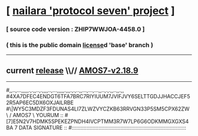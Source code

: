 
# [ [nailara 'protocol seven' project](http://nailara.network/) ]

### [ source code version : ZHIP7WWJOA-4458.0 ]

### ( this is the public domain [license](../license)d 'base' branch )
---
## current [release](https://github.com/nailara-technologies/protocol-7/releases) \\\\// [AMOS7-v2.18.9](https://github.com/nailara-technologies/protocol-7/releases/tag/AMOS7-v2.18.9)
---

#,,..,...,,,,,.,.,,..,.,,,,..,...,,,,,.,,,.,.,..,,...,...,...,,..,.,.,,..,,.,,
#4XA7DFEC4ENDGT6TFA7BRC7RIYIUUM7JVIFJVY6SELTTGDJJHACCJEF52R5AP6EC5DX6OXJAILRBE
#\\\|WY5C3MDZF3FDUNAS4LI7ZLWZVYCZKB63RRVGN33P5SM5CPX62ZW \ / AMOS7 \ YOURUM ::
#\[7]E5N2V7HDMK5SPEKEZPNDH4IVCPTMM3R7W7LP6G6ODKMMGXGXS4BA 7  DATA SIGNATURE ::
#:::::::::::::::::::::::::::::::::::::::::::::::::::::::::::::::::::::::::::::
